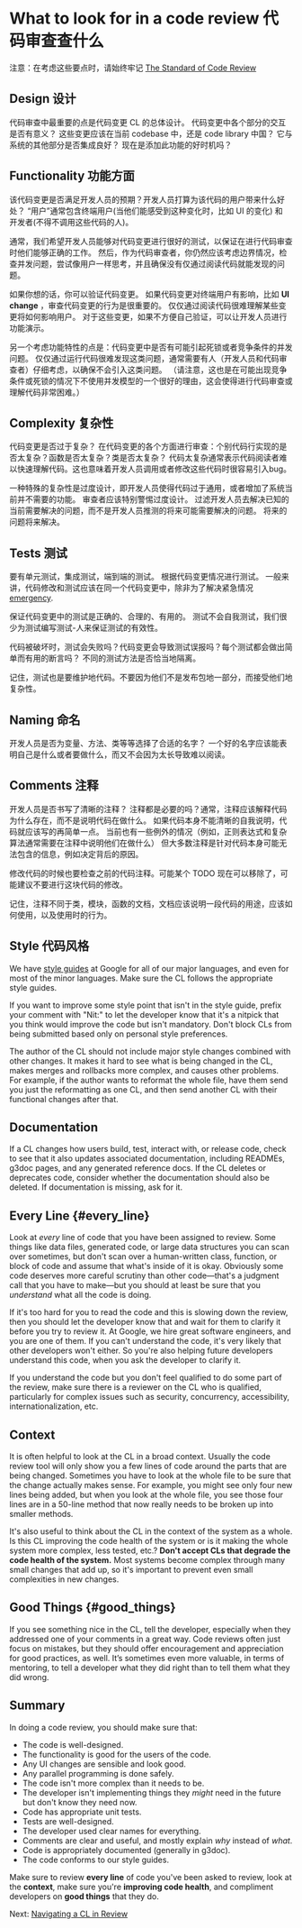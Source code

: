 # What to look for in a code review 代码审查查什么

注意：在考虑这些要点时，请始终牢记 [The Standard of Code Review](standard.md)

## Design 设计

代码审查中最重要的点是代码变更 CL 的总体设计。
代码变更中各个部分的交互是否有意义？
这些变更应该在当前 codebase 中，还是 code library 中国？
它与系统的其他部分是否集成良好？
现在是添加此功能的好时机吗？

## Functionality 功能方面

该代码变更是否满足开发人员的预期？开发人员打算为该代码的用户带来什么好处？
“用户”通常包含终端用户(当他们能感受到这种变化时，比如 UI 的变化) 和 开发者(不得不调用这些代码的人)。

通常，我们希望开发人员能够对代码变更进行很好的测试，以保证在进行代码审查时他们能够正确的工作。
然后，作为代码审查者，你仍然应该考虑边界情况，检查并发问题，尝试像用户一样思考，并且确保没有仅通过阅读代码就能发现的问题。

如果你想的话，你可以验证代码变更。
如果代码变更对终端用户有影响，比如 **UI change** ，审查代码变更的行为是很重要的。
仅仅通过阅读代码很难理解某些变更将如何影响用户。
对于这些变更，如果不方便自己验证，可以让开发人员进行功能演示。

另一个考虑功能特性的点是：代码变更中是否有可能引起死锁或者竞争条件的并发问题。
仅仅通过运行代码很难发现这类问题，通常需要有人（开发人员和代码审查者）仔细考虑，以确保不会引入这类问题。
（请注意，这也是在可能出现竞争条件或死锁的情况下不使用并发模型的一个很好的理由，这会使得进行代码审查或理解代码非常困难。）

## Complexity 复杂性

代码变更是否过于复杂？
在代码变更的各个方面进行审查：个别代码行实现的是否太复杂？函数是否太复杂？类是否太复杂？
代码太复杂通常表示代码阅读者难以快速理解代码。这也意味着开发人员调用或者修改这些代码时很容易引入bug。

一种特殊的复杂性是过度设计，即开发人员使得代码过于通用，或者增加了系统当前并不需要的功能。
审查者应该特别警惕过度设计。
过滤开发人员去解决已知的当前需要解决的问题，而不是开发人员推测的将来可能需要解决的问题。
将来的问题将来解决。

## Tests 测试

要有单元测试，集成测试，端到端的测试。
根据代码变更情况进行测试。
一般来讲，代码修改和测试应该在同一个代码变更中，除非为了解决紧急情况 [emergency](../emergencies.md).

保证代码变更中的测试是正确的、合理的、有用的。
测试不会自我测试，我们很少为测试编写测试-人来保证测试的有效性。

代码被破坏时，测试会失败吗？代码变更会导致测试误报吗？每个测试都会做出简单而有用的断言吗？
不同的测试方法是否恰当地隔离。

记住，测试也是要维护地代码。不要因为他们不是发布包地一部分，而接受他们地复杂性。

## Naming 命名

开发人员是否为变量、方法、类等等选择了合适的名字？
一个好的名字应该能表明自己是什么或者要做什么，而又不会因为太长导致难以阅读。

## Comments 注释

开发人员是否书写了清晰的注释？
注释都是必要的吗？通常，注释应该解释代码为什么存在，而不是说明代码在做什么。
如果代码本身不能清晰的自我说明，代码就应该写的再简单一点。
当前也有一些例外的情况（例如，正则表达式和复杂算法通常需要在注释中说明他们在做什么）
但大多数注释是针对代码本身可能无法包含的信息，例如决定背后的原因。

修改代码的时候也要检查之前的代码注释。可能某个 TODO 现在可以移除了，可能建议不要进行这块代码的修改。

记住，注释不同于类，模块，函数的文档，文档应该说明一段代码的用途，应该如何使用，以及使用时的行为。

## Style 代码风格

We have [style guides](http://google.github.io/styleguide/) at Google for all
of our major languages, and even for most of the minor languages. Make sure the
CL follows the appropriate style guides.

If you want to improve some style point that isn't in the style guide, prefix
your comment with "Nit:" to let the developer know that it's a nitpick that you
think would improve the code but isn't mandatory. Don't block CLs from being
submitted based only on personal style preferences.

The author of the CL should not include major style changes combined with other
changes. It makes it hard to see what is being changed in the CL, makes merges
and rollbacks more complex, and causes other problems. For example, if the
author wants to reformat the whole file, have them send you just the
reformatting as one CL, and then send another CL with their functional changes
after that.

## Documentation

If a CL changes how users build, test, interact with, or release code, check to
see that it also updates associated documentation, including
READMEs, g3doc pages, and any generated
reference docs. If the CL deletes or deprecates code, consider whether the
documentation should also be deleted.
If documentation is
missing, ask for it.

## Every Line {#every_line}

Look at *every* line of code that you have been assigned to review. Some things
like data files, generated code, or large data structures you can scan over
sometimes, but don't scan over a human-written class, function, or block of code
and assume that what's inside of it is okay. Obviously some code deserves more
careful scrutiny than other code&mdash;that's a judgment call that you have to
make&mdash;but you should at least be sure that you *understand* what all the
code is doing.

If it's too hard for you to read the code and this is slowing down the review,
then you should let the developer know that
and wait for them to clarify it before you try to review it. At Google, we hire
great software engineers, and you are one of them. If you can't understand the
code, it's very likely that other developers won't either. So you're also
helping future developers understand this code, when you ask the developer to
clarify it.

If you understand the code but you don't feel qualified to do some part of the
review, make sure there is a reviewer on the CL who is qualified, particularly
for complex issues such as security, concurrency, accessibility,
internationalization, etc.

## Context

It is often helpful to look at the CL in a broad context. Usually the code
review tool will only show you a few lines of code around the parts that are
being changed. Sometimes you have to look at the whole file to be sure that the
change actually makes sense. For example, you might see only four new lines
being added, but when you look at the whole file, you see those four lines are
in a 50-line method that now really needs to be broken up into smaller methods.

It's also useful to think about the CL in the context of the system as a whole.
Is this CL improving the code health of the system or is it making the whole
system more complex, less tested, etc.? **Don't accept CLs that degrade the code
health of the system.** Most systems become complex through many small changes
that add up, so it's important to prevent even small complexities in new
changes.

## Good Things {#good_things}

If you see something nice in the CL, tell the developer, especially when they
addressed one of your comments in a great way. Code reviews often just focus on
mistakes, but they should offer encouragement and appreciation for good
practices, as well. It’s sometimes even more valuable, in terms of mentoring, to
tell a developer what they did right than to tell them what they did wrong.

## Summary

In doing a code review, you should make sure that:

-   The code is well-designed.
-   The functionality is good for the users of the code.
-   Any UI changes are sensible and look good.
-   Any parallel programming is done safely.
-   The code isn't more complex than it needs to be.
-   The developer isn't implementing things they *might* need in the future but
    don't know they need now.
-   Code has appropriate unit tests.
-   Tests are well-designed.
-   The developer used clear names for everything.
-   Comments are clear and useful, and mostly explain *why* instead of *what*.
-   Code is appropriately documented (generally in g3doc).
-   The code conforms to our style guides.

Make sure to review **every line** of code you've been asked to review, look at
the **context**, make sure you're **improving code health**, and compliment
developers on **good things** that they do.

Next: [Navigating a CL in Review](navigate.md)
